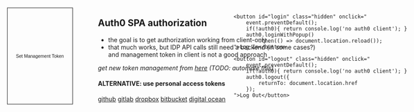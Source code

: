 <!-- wish this would work right now -->
<!-- link rel="stylesheet" href="../shared.styl/::preview::/" -->
<style>
	::-webkit-scrollbar { width: 5px; height: 5px; }
	::-webkit-scrollbar-corner,
	::-webkit-scrollbar-track { background: transparent; }
	::-webkit-scrollbar-thumb { background: #888; }
	::-webkit-scrollbar-thumb:hover { background: #555; }

	.hidden { display: none !important; }
	#container {
		display: flex;
		flex-direction: column;
		align-items: start;
		padding-top: 6em;
		padding-bottom: 0;
		margin-left: -10px;
	}
	#user, #repos, #files {
		width: 100%;
	}
	button {
		background: transparent;
		font-size: 0.75em;
		color: inherit;
		padding: 10px 20px;
		border: 1px solid;
	}
	button:hover {
		background: #666;
		color: white;
	}
	.toolbar-top {
		position: absolute;
		top: 4em;
		right: 0;
		left: 0;
		padding: 0 1.25em;
		display: flex;
		justify-content: space-between;
	}
</style>

<div class="toolbar-top">
	<button id="management-token" onclick="
		const token = window.prompt('Enter Management Token');
		token && localStorage.setItem('auth0MngToken', token);
	">Set Management Token</button>

	<button id="login" class="hidden" onclick="
		event.preventDefault();
		if(!auth0){ return console.log('no auth0 client'); }
		auth0.loginWithPopup()
			.then(() => document.location.reload());
	">Log In</button> 

	<button id="logout" class="hidden" onclick="
		event.preventDefault();
		if(!auth0){ return console.log('no auth0 client'); }
		auth0.logout({
			returnTo: document.location.href
		});
	">Log 0ut</button>
</div>

## Auth0 SPA authorization
- the goal is to get authorization working from client-only
- that much works, but IDP API calls still need a backend (in some cases?) and management token in client is not a good approach

*get new token management from [here](https://manage.auth0.com/dashboard/us/crosshj/apis/5c04a0bd041ec32e95553613/explorer) (TODO: automate this)*

#### ALTERNATIVE: use personal access tokens
[github](https://docs.github.com/en/github/authenticating-to-github/creating-a-personal-access-token)
[gitlab](https://docs.gitlab.com/ee/user/profile/personal_access_tokens.html)
[dropbox](https://dropbox.tech/developers/generate-an-access-token-for-your-own-account)
[bitbucket](https://confluence.atlassian.com/bitbucketserver/personal-access-tokens-939515499.html)
[digital ocean](https://docs.digitalocean.com/reference/api/api-reference/#section/Introduction/Curl-Examples)


<pre id="user" class="hidden">user loading...</pre>
<pre id="repos" class="hidden">repos loading...</pre>
<pre id="files" class="hidden">files loading...</pre>



<script>
	const auth0Url = "https://cdn.auth0.com/js/auth0-spa-js/1.7/auth0-spa-js.production.js"
	const fetchJSON = (url, opts) => fetch(url, opts).then(x => x.json());
	const appendScript = (url) => new Promise((resolve, reject) => {
		const script = document.createElement('script');
		script.crossOrigin = "anonymous";
		script.onload = resolve;
		script.src = url;
		document.head.appendChild(script);
	});
	const delay = time => new Promise(r=>setTimeout(r, time));

	document.title = "Auth0 SPA Experiment";
	const queryString = window.location.search.replace('?','');

	//window.auth0=window.auth0 || {};
	const loginButton = document.getElementById('login');
	const logoutButton = document.getElementById('logout');
	const userInfo = document.getElementById('user');
	const reposInfo = document.getElementById('repos');
	const filesInfo = document.getElementById('files');

	async function User(){
		const user = await auth0.getUser();

		if(!user) {
			loginButton.classList.remove('hidden');
			return;
		}
		userInfo.classList.remove('hidden');
		logoutButton.classList.remove('hidden');

		let token;
		try {
			token = await auth0.getTokenSilently({
				audience: 'https://crosshj.auth0.com/api/v2/',
				scope: 'read:user_idp_tokens'
			});
		} catch(e){}
		try {
			token =	token || await auth0.getTokenWithPopup({
				audience: 'https://crosshj.auth0.com/api/v2/',
				scope: 'read:user_idp_tokens'
			});
		} catch(e){}

		//const claims = await auth0.getIdTokenClaims();
		//console.log({ claims })
		//console.log({ token });

		const manageToken = localStorage.getItem('auth0MngToken');
		if(!manageToken){
			userInfo.innerHTML = JSON.stringify(user, null, 2);
			logoutButton.classList.remove('hidden');

			console.error('managment token is not set; will not attempt to get provider token');
			return;
		}
		const manRes = await fetch(`https://crosshj.auth0.com/api/v2/users/${user.sub}`, {
			headers: {
					'Authorization': 'Bearer ' + manageToken,
					'Content-Type': 'application/json'
			}
		});
		const manResJson = await manRes.json();
		userInfo.innerHTML = JSON.stringify(manResJson, null, 2);
		logoutButton.classList.remove('hidden');

		return manResJson;
	}
	async function Repos(user){
		if(!user){
			reposInfo.innerHTML = '[ repos from backend ]';
			return;
		}
		reposInfo.classList.remove('hidden');
		const { access_token, provider } = user.identities[0];

		const dropbox = async () => {
			const url = "https://api.dropboxapi.com/2/files/list_folder";
			const opts = {
				method: 'POST',
				headers: {
					Authorization: "Bearer " + access_token,
					"Content-Type": "application/json"
				},
				body: JSON.stringify({"limit":1000,"path":""}),
				redirect: 'follow'
			};
			const { entries } = await fetchJSON(url, opts);
			return entries.map(x => x.path_display);
		};

		const github = async () => {
			const headers = ghHeaders(access_token);
			const repos = await fetchJSON(user.repos_url, { headers });
			return repos.map(x=>x.name)
		};

		const operations = { dropbox, github };
		const opResponse = await (operations[provider] || (() => {}))();
		reposInfo.innerHTML = opResponse.join('\n');
	}
	async function Files(){
		await delay(1000);
		filesInfo.innerHTML = '[ files from backend ]';
	}

	//loginButton.classList.add('hidden');
	if(queryString.includes('code=')){
		window.history.replaceState({}, document.title, window.location.pathname);
		logoutButton.classList.remove('hidden');
	}

	const ghHeaders = (auth) => ({
		authorization: `token ${auth}`,
		Accept: "application/vnd.github.v3+json"
	});

	(async () => {
		await appendScript(auth0Url);

		try{
			window.auth0 = await createAuth0Client({
				domain: 'crosshj.auth0.com',
				client_id: 'LJ3RP61zaDixMQXCYMXAR54ahWHImW3p',
				redirect_uri: document.location.href
			});
			const user = await User();
			await Repos(user);
			await Files(user);
		} catch(e){
			console.error(e);
		}

	})()
</script>


